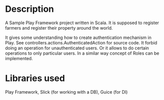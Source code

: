 # Description
A Sample Play Framework project written in Scala. 
It is supposed to register farmers and register their property around the world.

It gives some understanding how to create authentication mechanism in Play. 
See controllers.actions.AuthenticatedAction for source code. It forbid doing an operation for unauthenticated users.
Or it allows to do certain operations to only particular users. In a similar way concept of Roles can be implemented.

# Libraries used
Play Framework, Slick (for working with a DB), Guice (for DI)  